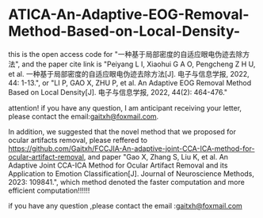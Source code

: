 # ATICA-An-Adaptive-EOG-Removal-Method-Based-on-Local-Density-
this is the open access code for "一种基于局部密度的自适应眼电伪迹去除方法", and the paper cite link is "Peiyang L I, Xiaohui G A O, Pengcheng Z H U, et al. 一种基于局部密度的自适应眼电伪迹去除方法[J]. 电子与信息学报, 2022, 44: 1-13.", or "LI P, GAO X, ZHU P, et al. An Adaptive EOG Removal Method Based on Local Density[J]. 电子与信息学报, 2022, 44(2): 464-476."


attention! if you have any question, I am anticipant receiving your letter, please contact the email:gaitxh@foxmail.com.


In addition, we suggested that the novel method that we proposed for ocular artifacts removal, please reffered to https://github.com/Gaitxh/FCCJIA-An-adaptive-joint-CCA-ICA-method-for-ocular-artifact-removal, and paper "Gao X, Zhang S, Liu K, et al. An Adaptive Joint CCA-ICA Method for Ocular Artifact Removal and its Application to Emotion Classification[J]. Journal of Neuroscience Methods, 2023: 109841.", which method denoted the faster computation and more efficient computation!!!!!!


if you have any question ,please contact the email :gaitxh@foxmail.com
